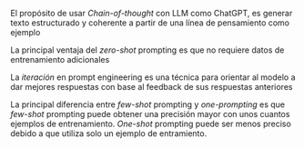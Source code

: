 El propósito de usar *Chain-of-thought* con LLM como ChatGPT, es generar texto estructurado y coherente a partir de una línea de pensamiento como ejemplo

La principal ventaja del *zero-shot* prompting es que no requiere datos de entrenamiento adicionales

La *iteración* en prompt engineering es una técnica para orientar al modelo a dar mejores respuestas con base al feedback de sus respuestas anteriores

La principal diferencia entre *few-shot* prompting y *one-prompting* es que *few-shot* prompting puede obtener una precisión mayor con unos cuantos ejemplos de entrenamiento. *One-shot* prompting puede ser menos preciso debido a que utiliza solo un ejemplo de entramiento.
